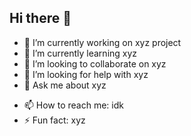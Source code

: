 ## Hi there 👋

- 🔭 I’m currently working on xyz project
- 🌱 I’m currently learning xyz 
- 👯 I’m looking to collaborate on xyz
- 🤔 I’m looking for help with xyz
- 💬 Ask me about xyz

<!-- TWEETS -->

<!-- /TWEETS -->

- 📫 How to reach me: idk
- ⚡ Fun fact: xyz

<!-- ARTICLES -->

<!-- /ARTICLES -->


<!--
**sonalmahar/sonalmahar** is a ✨ _special_ ✨ repository because its `README.md` (this file) appears on your GitHub profile.

Here are some ideas to get you started:

-->
